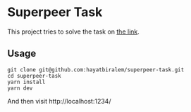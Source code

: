 # Superpeer Task

This project tries to solve the task on [the link](https://kodilan.com/ilanlar/superpeer-ui-developer).

## Usage

```
git clone git@github.com:hayatbiralem/superpeer-task.git
cd superpeer-task
yarn install
yarn dev
```

And then visit http://localhost:1234/
